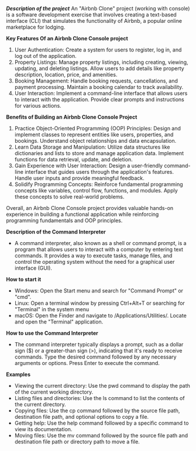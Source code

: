 ***Description of the project***
 An "Airbnb Clone" project (working with console) is a software development exercise that involves creating a text-based interface (CLI) that simulates the functionality of Airbnb, a popular online marketplace for lodging.

**Key Features Of an Airbnb Clone Console project**
 1. User Authentication: Create a system for users to register, log in, and log out of the application.
 2. Property Listings: Manage property listings, including creating, viewing, updating, and deleting listings. Allow users to add details like property description, location, price, and amenities.
 3. Booking Management: Handle booking requests, cancellations, and payment processing. Maintain a booking calendar to track availability.
 4. User Interaction: Implement a command-line interface that allows users to interact with the application. Provide clear prompts and instructions for various actions.

**Benefits of Building an Airbnb Clone Console Project**
 1. Practice Object-Oriented Programming (OOP) Principles: Design and implement classes to represent entities like users, properties, and bookings. Understand object relationships and data encapsulation.
 2. Learn Data Storage and Manipulation: Utilize data structures like dictionaries and lists to store and manage application data. Implement functions for data retrieval, update, and deletion.
 3. Gain Experience with User Interaction: Design a user-friendly command-line interface that guides users through the application's features. Handle user inputs and provide meaningful feedback.
 4. Solidify Programming Concepts: Reinforce fundamental programming concepts like variables, control flow, functions, and modules. Apply these concepts to solve real-world problems.

Overall, an Airbnb Clone Console project provides valuable hands-on experience in building a functional application while reinforcing programming fundamentals and OOP principles.


**Description of the Command Interpreter**
 - A command interpreter, also known as a shell or command prompt, is a program that allows users to interact with a computer by entering text commands. It provides a way to execute tasks, manage files, and control the operating system without the need for a graphical user interface (GUI).

**How to start it**
 - Windows: Open the Start menu and search for "Command Prompt" or "cmd".
 - Linux: Open a terminal window by pressing Ctrl+Alt+T or searching for "Terminal" in the system menu
 - macOS: Open the Finder and navigate to /Applications/Utilities/. Locate and open the "Terminal" application.

**How to use the Command Interpreter**
 - The command interpreter typically displays a prompt, such as a dollar sign ($) or a greater-than sign (>), indicating that it's ready to receive commands. Type the desired command followed by any necessary arguments or options. Press Enter to execute the command.

**Examples**
 - Viewing the current directory: Use the pwd command to display the path of the current working directory.
 - Listing files and directories: Use the ls command to list the contents of the current directory.
 - Copying files: Use the cp command followed by the source file path, destination file path, and optional options to copy a file.
 - Getting help: Use the help command followed by a specific command to view its documentation.
 - Moving files: Use the mv command followed by the source file path and destination file path or directory path to move a file.
